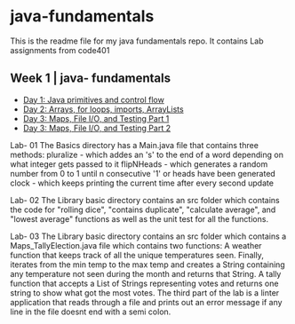 # java-fundamentals
This is the readme file for my java fundamentals repo.
It contains Lab assignments from code401

## Week 1 | java- fundamentals
- [Day 1: Java primitives and control flow ](/basics/Main.java) 
- [Day 2: Arrays, for loops, imports, ArrayLists](/basiclibrary/src/)
- [Day 3: Maps, File I/O, and Testing Part 1](/basiclibrary/src/)
- [Day 3: Maps, File I/O, and Testing Part 2](/linter/src/)

Lab- 01
The Basics directory has a Main.java file that contains three methods:
pluralize - which addes an 's' to the end of a word depending on what integer gets passed to it
flipNHeads - which generates a random number from 0 to 1 until n consecutive '1' or heads have been generated
clock - which keeps printing the current time after every second update

Lab- 02
The Library basic directory contains an src folder which contains the code for "rolling dice", "contains duplicate", "calculate average", and "lowest average" functions as well as the unit test for all the functions.

Lab- 03
The Library basic directory contains an src folder which contains a Maps_TallyElection.java file which contains two functions: 
A weather function that keeps track of all the unique temperatures seen. Finally, iterates from the min temp to the max temp and creates a String containing any temperature not seen during the month and returns that String.
A tally function that accepts a List of Strings representing votes and returns one string to show what got the most votes.
The third part of the lab is a linter application that reads through a file and prints out an error message if any line in the file doesnt end with a semi colon.
